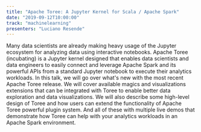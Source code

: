 ```yaml
---
title: "Apache Toree: A Jupyter Kernel for Scala / Apache Spark"
date: "2019-09-12T10:00:00"
track: "machinelearning"
presenters: "Luciano Resende"
---
```


Many data scientists are already making heavy usage of the Jupyter ecosystem for analyzing data using interactive notebooks. Apache Toree (incubating) is a Jupyter kernel designed that enables data scientists and data engineers to easily connect and leverage Apache Spark and its powerful APIs from a standard Jupyter notebook to execute their analytics workloads. In this talk, we will go over what's new with the most recent Apache Toree release. We will cover available magics and visualizations extensions that can be integrated with Toree to enable better data exploration and data visualizations. We will also describe some high-level design of Toree and how users can extend the functionality of Apache Toree powerful plugin system. And all of these with multiple live demos that demonstrate how Toree can help with your analytics workloads in an Apache Spark environment.